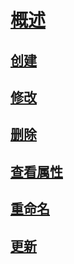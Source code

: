 # [概述](statistics.md)  
## [创建](create-statistics.md)  
## [修改](modify-statistics.md)  
## [删除](delete-statistics.md)  
## [查看属性](view-statistics-properties.md)  
## [重命名](rename-statistics.md)  
## [更新](update-statistics.md)  
